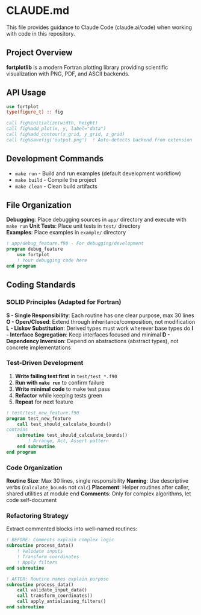 # CLAUDE.md

This file provides guidance to Claude Code (claude.ai/code) when working with code in this repository.

## Project Overview

**fortplotlib** is a modern Fortran plotting library providing scientific visualization with PNG, PDF, and ASCII backends.

## API Usage

```fortran
use fortplot
type(figure_t) :: fig

call fig%initialize(width, height)
call fig%add_plot(x, y, label="data")
call fig%add_contour(x_grid, y_grid, z_grid)
call fig%savefig('output.png')  ! Auto-detects backend from extension
```

## Development Commands

- `make run` - Build and run examples (default development workflow)
- `make build` - Compile the project
- `make clean` - Clean build artifacts

## File Organization

**Debugging**: Place debugging sources in `app/` directory and execute with `make run`
**Unit Tests**: Place unit tests in `test/` directory  
**Examples**: Place examples in `example/` directory

```fortran
! app/debug_feature.f90 - For debugging/development
program debug_feature
    use fortplot
    ! Your debugging code here
end program
```

## Coding Standards

### SOLID Principles (Adapted for Fortran)

**S - Single Responsibility**: Each routine has one clear purpose, max 30 lines
**O - Open/Closed**: Extend through inheritance/composition, not modification  
**L - Liskov Substitution**: Derived types must work wherever base types do
**I - Interface Segregation**: Keep interfaces focused and minimal
**D - Dependency Inversion**: Depend on abstractions (abstract types), not concrete implementations

### Test-Driven Development

1. **Write failing test first** in `test/test_*.f90`
2. **Run with `make run`** to confirm failure
3. **Write minimal code** to make test pass
4. **Refactor** while keeping tests green
5. **Repeat** for next feature

```fortran
! test/test_new_feature.f90
program test_new_feature
    call test_should_calculate_bounds()
contains
    subroutine test_should_calculate_bounds()
        ! Arrange, Act, Assert pattern
    end subroutine
end program
```

### Code Organization

**Routine Size**: Max 30 lines, single responsibility
**Naming**: Use descriptive verbs (`calculate_bounds` not `calc`)
**Placement**: Helper routines after caller, shared utilities at module end
**Comments**: Only for complex algorithms, let code self-document

### Refactoring Strategy

Extract commented blocks into well-named routines:
```fortran
! BEFORE: Comments explain complex logic
subroutine process_data()
    ! Validate inputs
    ! Transform coordinates  
    ! Apply filters
end subroutine

! AFTER: Routine names explain purpose
subroutine process_data()
    call validate_input_data()
    call transform_coordinates()
    call apply_antialiasing_filters()
end subroutine
```